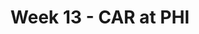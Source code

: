 ---
layout: game
title: Week 13 - CAR at PHI
season: 2006
game_id: 2006_13_CAR_PHI
away_team: CAR
home_team: PHI
---